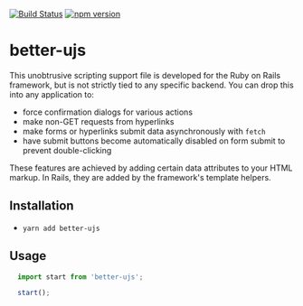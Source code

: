 [![Build Status](https://travis-ci.com/tchak/better-ujs.svg?branch=master)](https://travis-ci.com/tchak/better-ujs)
[![npm version](https://badge.fury.io/js/better-ujs.svg)](https://badge.fury.io/js/better-ujs)

# better-ujs

This unobtrusive scripting support file is developed for the Ruby on Rails framework, but is not strictly tied to any specific backend. You can drop this into any application to:

* force confirmation dialogs for various actions
* make non-GET requests from hyperlinks
* make forms or hyperlinks submit data asynchronously with `fetch`
* have submit buttons become automatically disabled on form submit to prevent double-clicking

These features are achieved by adding certain data attributes to your HTML markup. In Rails, they are added by the framework's template helpers.

## Installation

* `yarn add better-ujs`

## Usage

```js
  import start from 'better-ujs';

  start();
```
